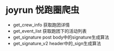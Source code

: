 # joyrun 悦跑圈爬虫
+ get_crew_info  获取跑团详情
+ get_event_list 获取跑团下的活动列表
+ get_signature post body中的signature生成算法
+ get_signature_v2 header中的_sign生成算法

